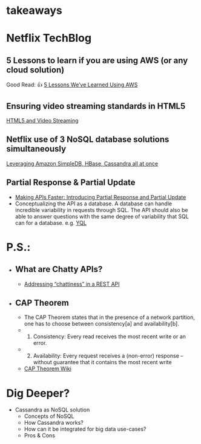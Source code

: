# takeaways

# Netflix TechBlog

## 5 Lessons to learn if you are using AWS (or any cloud solution)
Good Read: :+1: [5 Lessons We’ve Learned Using AWS](https://medium.com/netflix-techblog/5-lessons-weve-learned-using-aws-1f2a28588e4c)

## Ensuring video streaming standards in HTML5
[HTML5 and Video Streaming](https://medium.com/netflix-techblog/html5-and-video-streaming-a3563b19eb02)

## Netflix use of 3 NoSQL database solutions simultaneously
[Leveraging Amazon SimpleDB, HBase, Cassandra all at once](https://medium.com/netflix-techblog/nosql-at-netflix-e937b660b4c)

## Partial Response & Partial Update
- [Making APIs Faster: Introducing Partial Response and Partial Update](http://googlecode.blogspot.de/2010/03/making-apis-faster-introducing-partial.html)
- Conceptualizing the API as a database. A database can handle incredible variability in requests through SQL. The API should also be able to answer questions with the same degree of variability that SQL can for a database. e.g. [YQL](https://developer.yahoo.com/yql/)

# P.S.:
- ## What are Chatty APIs?
  - [Addressing “chattiness” in a REST API](http://stackoverflow.com/questions/18900741/addressing-chattiness-in-a-rest-api)
- ## CAP Theorem
  - The CAP Theorem states that in the presence of a network partition, one has to choose between consistency[a] and availability[b].
  - 1. Consistency: Every read receives the most recent write or an error.
  - 2. Availability: Every request receives a (non-error) response – without guarantee that it contains the most recent write
  - [CAP Theorem Wiki](https://en.wikipedia.org/wiki/CAP_theorem)

# Dig Deeper?
- Cassandra as NoSQL solution
  - Concepts of NoSQL
  - How Cassandra works?
  - How can it be integrated for big data use-cases?
  - Pros & Cons
